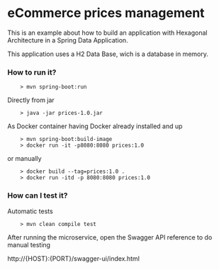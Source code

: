 # eCommerce prices management 

This is an example about how to build an application with Hexagonal Architecture in a Spring Data Application.

This application uses a H2 Data Base, wich is a database in memory.

### How to run it?

```
	> mvn spring-boot:run
```

Directly from jar

```
	> java -jar prices-1.0.jar
```

As Docker container having Docker already installed and up

```
	> mvn spring-boot:build-image
	> docker run -it -p8080:8080 prices:1.0
```

or manually

```
	> docker build --tag=prices:1.0 .
	> docker run -itd -p 8080:8080 prices:1.0
```

### How can I test it?

Automatic tests

```
	> mvn clean compile test
```

After running the microservice, open the Swagger API reference to do manual testing

http://{HOST}:{PORT}/swagger-ui/index.html